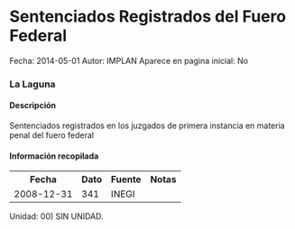 Sentenciados Registrados del Fuero Federal
=====

Fecha: 2014-05-01
Autor: IMPLAN
Aparece en pagina inicial: No

### La Laguna

#### Descripción

Sentenciados registrados en los juzgados de primera instancia en materia penal del fuero federal

#### Información recopilada

<table class="table table-hover table-bordered">
  <tr><th>Fecha</th><th>Dato</th><th>Fuente</th><th>Notas</th></tr>
  <tr><td>2008-12-31</td><td>341</td><td>INEGI</td><td></td></tr>
</table>

Unidad: 00) SIN UNIDAD.
